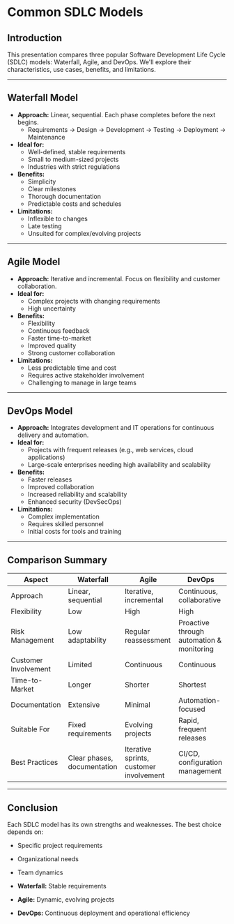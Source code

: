 # Common SDLC Models

## Introduction

This presentation compares three popular Software Development Life Cycle (SDLC) models: Waterfall, Agile, and DevOps. We'll explore their characteristics, use cases, benefits, and limitations.

---

## Waterfall Model

* **Approach:** Linear, sequential. Each phase completes before the next begins.
    * Requirements -> Design -> Development -> Testing -> Deployment -> Maintenance
* **Ideal for:**
    * Well-defined, stable requirements
    * Small to medium-sized projects
    * Industries with strict regulations
* **Benefits:**
    * Simplicity
    * Clear milestones
    * Thorough documentation
    * Predictable costs and schedules
* **Limitations:**
    * Inflexible to changes
    * Late testing
    * Unsuited for complex/evolving projects

---

## Agile Model

* **Approach:** Iterative and incremental. Focus on flexibility and customer collaboration.
* **Ideal for:**
    * Complex projects with changing requirements
    * High uncertainty
* **Benefits:**
    * Flexibility
    * Continuous feedback
    * Faster time-to-market
    * Improved quality
    * Strong customer collaboration
* **Limitations:**
    * Less predictable time and cost
    * Requires active stakeholder involvement
    * Challenging to manage in large teams

---

## DevOps Model

* **Approach:** Integrates development and IT operations for continuous delivery and automation.
* **Ideal for:**
    * Projects with frequent releases (e.g., web services, cloud applications)
    * Large-scale enterprises needing high availability and scalability
* **Benefits:**
    * Faster releases
    * Improved collaboration
    * Increased reliability and scalability
    * Enhanced security (DevSecOps)
* **Limitations:**
    * Complex implementation
    * Requires skilled personnel
    * Initial costs for tools and training

---

## Comparison Summary

| Aspect | Waterfall | Agile | DevOps |
|---|---|---|---|
| Approach | Linear, sequential | Iterative, incremental | Continuous, collaborative |
| Flexibility | Low | High | High |
| Risk Management | Low adaptability | Regular reassessment | Proactive through automation & monitoring |
| Customer Involvement | Limited | Continuous | Continuous |
| Time-to-Market | Longer | Shorter | Shortest |
| Documentation | Extensive | Minimal | Automation-focused |
| Suitable For | Fixed requirements | Evolving projects | Rapid, frequent releases |
| Best Practices | Clear phases, documentation | Iterative sprints, customer involvement | CI/CD, configuration management |


---

## Conclusion

Each SDLC model has its own strengths and weaknesses.  The best choice depends on:

* Specific project requirements
* Organizational needs
* Team dynamics

* **Waterfall:** Stable requirements
* **Agile:** Dynamic, evolving projects
* **DevOps:** Continuous deployment and operational efficiency